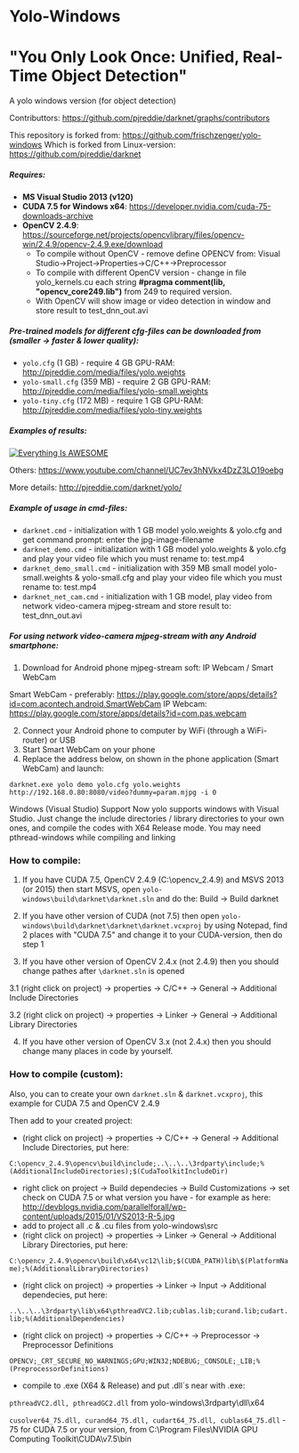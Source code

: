 # Yolo-Windows
# "You Only Look Once: Unified, Real-Time Object Detection"
A yolo windows version (for object detection)

Contributtors: https://github.com/pjreddie/darknet/graphs/contributors

This repository is forked from: https://github.com/frischzenger/yolo-windows
Which is forked from Linux-version: https://github.com/pjreddie/darknet

##### Requires: 
* **MS Visual Studio 2013 (v120)**
* **CUDA 7.5 for Windows x64**: https://developer.nvidia.com/cuda-75-downloads-archive
* **OpenCV 2.4.9**: https://sourceforge.net/projects/opencvlibrary/files/opencv-win/2.4.9/opencv-2.4.9.exe/download
  - To compile without OpenCV - remove define OPENCV from: Visual Studio->Project->Properties->C/C++->Preprocessor
  - To compile with different OpenCV version - change in file yolo_kernels.cu each string **#pragma comment(lib, "opencv_core249.lib")** from 249 to required version.
  - With OpenCV will show image or video detection in window and store result to test_dnn_out.avi

##### Pre-trained models for different cfg-files can be downloaded from (smaller -> faster & lower quality):
* `yolo.cfg` (1 GB) - require 4 GB GPU-RAM: http://pjreddie.com/media/files/yolo.weights
* `yolo-small.cfg` (359 MB) - require 2 GB GPU-RAM: http://pjreddie.com/media/files/yolo-small.weights
* `yolo-tiny.cfg` (172 MB) - require 1 GB GPU-RAM: http://pjreddie.com/media/files/yolo-tiny.weights

##### Examples of results:

[![Everything Is AWESOME](http://img.youtube.com/vi/Gl1rxvEvgEs/0.jpg)](https://youtu.be/Gl1rxvEvgEs "Everything Is AWESOME")

Others: https://www.youtube.com/channel/UC7ev3hNVkx4DzZ3LO19oebg

More details: http://pjreddie.com/darknet/yolo/

##### Example of usage in cmd-files:
* `darknet.cmd` - initialization with 1 GB model yolo.weights & yolo.cfg and get command prompt: enter the jpg-image-filename
* `darknet_demo.cmd` - initialization with 1 GB model yolo.weights & yolo.cfg and play your video file which you must rename to: test.mp4
* `darknet_demo_small.cmd` - initialization with 359 MB small model yolo-small.weights & yolo-small.cfg and play your video file which you must rename to: test.mp4
* `darknet_net_cam.cmd` - initialization with 1 GB model, play video from network video-camera mjpeg-stream and store result to: test_dnn_out.avi

##### For using network video-camera mjpeg-stream with any Android smartphone:

1. Download for Android phone mjpeg-stream soft: IP Webcam / Smart WebCam


 Smart WebCam - preferably: https://play.google.com/store/apps/details?id=com.acontech.android.SmartWebCam
 IP Webcam: https://play.google.com/store/apps/details?id=com.pas.webcam

2. Connect your Android phone to computer by WiFi (through a WiFi-router) or USB
3. Start Smart WebCam on your phone
4. Replace the address below, on shown in the phone application (Smart WebCam) and launch:

```
darknet.exe yolo demo yolo.cfg yolo.weights http://192.168.0.80:8080/video?dummy=param.mjpg -i 0
```

Windows (Visual Studio) Support
Now yolo supports windows with Visual Studio. Just change the include directories / library directories to your own ones, 
and compile the codes with X64 Release mode. You may need pthread-windows while compiling and linking

### How to compile:

1. If you have CUDA 7.5, OpenCV 2.4.9 (C:\opencv_2.4.9) and MSVS 2013 (or 2015) then start MSVS, open `yolo-windows\build\darknet\darknet.sln` and do the: Build -> Build darknet

2. If you have other version of CUDA (not 7.5) then open `yolo-windows\build\darknet\darknet\darknet.vcxproj` by using Notepad, find 2 places with "CUDA 7.5" and change it to your CUDA-version, then do step 1

3. If you have other version of OpenCV 2.4.x (not 2.4.9) then you should change pathes after `\darknet.sln` is opened

  3.1 (right click on project) -> properties  -> C/C++ -> General -> Additional Include Directories
  
  3.2 (right click on project) -> properties  -> Linker -> General -> Additional Library Directories

4. If you have other version of OpenCV 3.x (not 2.4.x) then you should change many places in code by yourself.

### How to compile (custom):

Also, you can to create your own `darknet.sln` & `darknet.vcxproj`, this example for CUDA 7.5 and OpenCV 2.4.9

Then add to your created project:
- (right click on project) -> properties  -> C/C++ -> General -> Additional Include Directories, put here: 

`C:\opencv_2.4.9\opencv\build\include;..\..\..\3rdparty\include;%(AdditionalIncludeDirectories);$(CudaToolkitIncludeDir)`
- right click on project -> Build dependecies -> Build Customizations -> set check on CUDA 7.5 or what version you have - for example as here: http://devblogs.nvidia.com/parallelforall/wp-content/uploads/2015/01/VS2013-R-5.jpg
- add to project all .c & .cu files from yolo-windows\src
-  (right click on project) -> properties  -> Linker -> General -> Additional Library Directories, put here: 

`C:\opencv_2.4.9\opencv\build\x64\vc12\lib;$(CUDA_PATH)lib\$(PlatformName);%(AdditionalLibraryDirectories)`
-  (right click on project) -> properties  -> Linker -> Input -> Additional dependecies, put here: 

`..\..\..\3rdparty\lib\x64\pthreadVC2.lib;cublas.lib;curand.lib;cudart.lib;%(AdditionalDependencies)`
- (right click on project) -> properties -> C/C++ -> Preprocessor -> Preprocessor Definitions

`OPENCV;_CRT_SECURE_NO_WARNINGS;GPU;WIN32;NDEBUG;_CONSOLE;_LIB;%(PreprocessorDefinitions)`
- compile to .exe (X64 & Release) and put .dll`s near with .exe:

`pthreadVC2.dll, pthreadGC2.dll` from yolo-windows\3rdparty\dll\x64

`cusolver64_75.dll, curand64_75.dll, cudart64_75.dll, cublas64_75.dll` - 75 for CUDA 7.5 or your version, from C:\Program Files\NVIDIA GPU Computing Toolkit\CUDA\v7.5\bin


